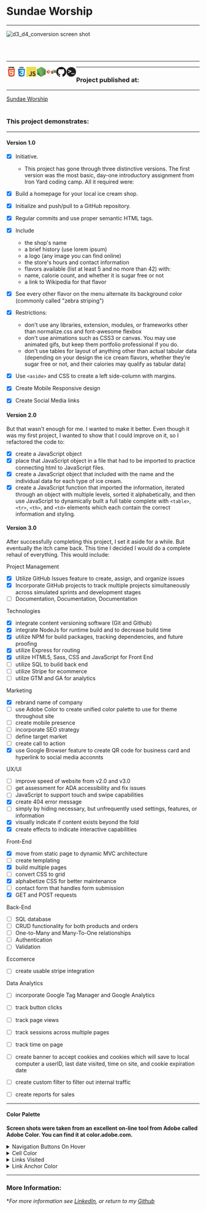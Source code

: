 # Sundae Worship
---

![d3_d4_conversion screen shot](https://cloud.githubusercontent.com/assets/11747875/20286878/3dfed1d8-aa86-11e6-99dd-981ea0a6db9f.png)

<br/>
<br/>

---

<img align="left" alt="HTML5" width="26px" src="https://raw.githubusercontent.com/github/explore/80688e429a7d4ef2fca1e82350fe8e3517d3494d/topics/html/html.png" />
<img align="left" alt="CSS3" width="26px" src="https://raw.githubusercontent.com/github/explore/80688e429a7d4ef2fca1e82350fe8e3517d3494d/topics/css/css.png" />
<img align="left" alt="JavaScript" width="26px" src="https://raw.githubusercontent.com/github/explore/80688e429a7d4ef2fca1e82350fe8e3517d3494d/topics/javascript/javascript.png" />
<img align="left" alt="Node.js" width="26px" src="https://raw.githubusercontent.com/github/explore/80688e429a7d4ef2fca1e82350fe8e3517d3494d/topics/nodejs/nodejs.png" />
<img align="left" alt="Git" width="26px" src="https://raw.githubusercontent.com/github/explore/80688e429a7d4ef2fca1e82350fe8e3517d3494d/topics/git/git.png" />
<img align="left" alt="GitHub" width="26px" src="https://raw.githubusercontent.com/github/explore/78df643247d429f6cc873026c0622819ad797942/topics/github/github.png" />
<img align="left" alt="Terminal" width="26px" src="https://raw.githubusercontent.com/github/explore/80688e429a7d4ef2fca1e82350fe8e3517d3494d/topics/terminal/terminal.png" />

---

### Project published at: 
---

[Sundae Worship](https://trrapp12.github.io/Sundae-Worship/)
<br/>
<br/>

### This project demonstrates:
---
#### Version 1.0
- [x] Initiative.  
  * This project has gone through three distinctive versions.  The first version was the most basic, day-one introductory assignment from Iron Yard coding camp. All it required were: 
  
- [x] Build a homepage for your local ice cream shop. 
- [x] Initialize and push/pull to a GitHub repository.
- [x] Regular commits and use proper semantic HTML tags.
- [x] Include 
  * the shop's name
  * a brief history (use lorem ipsum)
  * a logo (any image you can find online)
  * the store's hours and contact information
  * flavors available (list at least 5 and no more than 42) with:
  * name, calorie count, and whether it is sugar free or not
  * a link to Wikipedia for that flavor
- [x] See every other flavor on the menu alternate its background color (commonly called "zebra striping")
- [x] Restrictions:
  * don't use any libraries, extension, modules, or frameworks other than normalize.css and font-awesome flexbox
  * don't use animations such as CSS3 or canvas.  You may use animated gifs, but keep them portfolio professional if you do.
  * don't use tables for layout of anything other than actual tabular data (depending on your design the ice cream flavors, whether they’re sugar free or not, and their calories may qualify as tabular data)
- [x] Use ```<aside>``` and CSS to create a left side-column with margins.
- [x] Create Mobile Responsive design
- [x] Create Social Media links

#### Version 2.0

But that wasn't enough for me.  I wanted to make it better.  Even though it was my first project, I wanted to show that I could improve on it, so I refactored the code to:

 - [x] create a JavaScript object 
 - [x] place that JavaScript object in a file that had to be imported to practice connecting html to JavaScript files.  
 - [x] create a JavaScript object that included with the name and the individual data for each type of ice cream.
 - [x] create a JavaScript function that imported the information, iterated through an object with multiple levels, sorted it alphabetically, and then use JavaScript to dynamically built a full table complete with `<table>`, `<tr>`, `<th>`, and `<td>` elements which each contain the correct information and styling.
 
#### Version 3.0

After successfully completing this project, I set it aside for a while.  But eventually the itch came back.  This time I decided I would do a complete rehaul of everything.  This would include: 

Project Management

- [x] Utilize GitHub Issues feature to create, assign, and organize issues
- [x] Incorporate GitHub projects to track multiple projects simultaneously across simulated sprints and development stages
- [ ] Documentation, Documentation, Documentation

Technologies
- [x] integrate content versioning software (Git and Github)
- [x] integrate NodeJs for runtime build and to decrease build time
- [x] utilize NPM for build packages, tracking dependencies, and future proofing 
- [x] utilize Express for routing
- [x] utilize HTML5, Sass, CSS and JavaScript for Front End
- [ ] utilize SQL to build back end
- [ ] utilize Stripe for ecommerce
- [ ] utilze GTM and GA for analytics

Marketing
- [x] rebrand name of company
- [ ] use Adobe Color to create unified color palette to use for theme throughout site
- [ ] create mobile presence
- [ ] incorporate SEO strategy
- [ ] define target market
- [ ] create call to action
- [x] use Google Browser feature to create QR code for business card and hyperlink to social media acconnts

UX/UI
- [ ] improve speed of website from v2.0 and v3.0
- [ ] get assessment for ADA accessibility and fix issues
- [ ] JavaScript to support touch and swipe capabilities
- [x] create 404 error message
- [ ] simply by hiding necessary, but unfrequently used settings, features, or information
- [x] visually indicate if content exists beyond the fold
- [x] create effects to indicate interactive capabilities

Front-End
- [x] move from static page to dynamic MVC architecture
- [ ] create templating 
- [x] build multiple pages
- [ ] convert CSS to grid
- [x] alphabetize CSS for better maintenance
- [ ] contact form that handles form submission 
- [x] GET and POST requests

Back-End
- [ ] SQL database
- [ ] CRUD functionality for both products and orders
- [ ] One-to-Many and Many-To-One relationships
- [ ] Authentication
- [ ] Validation

Eccomerce
- [ ] create usable stripe integration

Data Analytics

- [ ] incorporate Google Tag Manager and Google Analytics
- [ ] track button clicks
- [ ] track page views
- [ ] track sessions across multiple pages
- [ ] track time on page
- [ ] create banner to accept cookies and cookies which will save to local computer a userID, last date visited, time on site, and cookie expiration date
- [ ] create custom filter to filter out internal traffic
- [ ] create reports for sales 


---

#### Color Palette

**Screen shots were taken from an excellent on-line tool from Adobe called Adobe Color.  You can find it at color.adobe.com.**

<details>
 <summary>Navigation Buttons On Hover</summary>
 
  ![Link Hover Color Scheme #937SEB](https://user-images.githubusercontent.com/11747875/108900808-50443d80-75d7-11eb-9a24-e99682883100.PNG)
  
</details>

<details>
 <summary>Cell Color</summary>
 
 ![Cell Color Scheme #ccc](https://user-images.githubusercontent.com/11747875/108901111-b204a780-75d7-11eb-8656-40439c8dd34d.PNG)
 
</details>

<details>
 <summary>Links Visited</summary>
 
 ![Link Visited Color Scheme #0000EE](https://user-images.githubusercontent.com/11747875/108901040-96999c80-75d7-11eb-897d-6807b71d8d31.PNG)
 
</details>

<details>
 <summary>Link Anchor Color</summary>
 
 ![Link Anchor Color Scheme #0000EE](https://user-images.githubusercontent.com/11747875/108901218-d5c7ed80-75d7-11eb-9ea2-98548a4602a4.PNG)
 
</details>



---
### More Information: 
\**For more information see [LinkedIn](https://www.linkedin.com/in/trevor-rapp-042a1037), or return to my [Github](https://github.com/trrapp12)*
